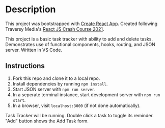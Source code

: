 # Description

This project was bootstrapped with [Create React App](https://github.com/facebook/create-react-app).
Created following Traversy Media's [React JS Crash Course 2021](https://www.youtube.com/watch?v=w7ejDZ8SWv8).

This project is a basic task tracker with ability to add and delete tasks. Demonstrates use of functional components, hooks, routing, and JSON server. Written in VS Code.

## Instructions

1. Fork this repo and clone it to a local repo.
2. Install dependencies by running `npm install`.
3. Start JSON server with `npm run server`.
4. In a seperate terminal instance, start development server with `npm run start`.
5. In a browser, visit `localhost:3000` (if not done automatically).

Task Tracker will be running. Double click a task to toggle its reminder. "Add" button shows the Add Task form.
